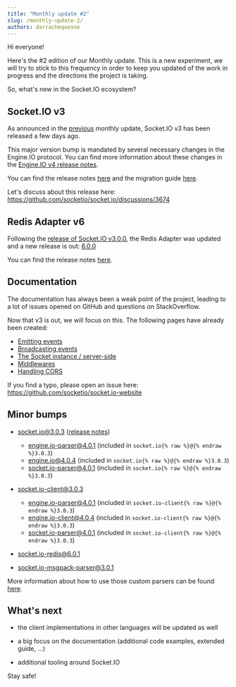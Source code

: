 ```yaml
---
title: "Monthly update #2"
slug: /monthly-update-2/
authors: darrachequesne
---
```


Hi everyone!

Here's the #2 edition of our Monthly update. This is a new experiment, we will try to stick to this frequency in order to keep you updated of the work in progress and the directions the project is taking.

<!--truncate-->

So, what's new in the Socket.IO ecosystem?

## Socket.IO v3

As announced in the [previous](/blog/monthly-update-2/) monthly update, Socket.IO v3 has been released a few days ago.

This major version bump is mandated by several necessary changes in the Engine.IO protocol. You can find more information about these changes in the [Engine.IO v4 release notes](/blog/engine-io-4-release/).

You can find the release notes [here](/blog/socket-io-3-release/) and the migration guide [here](/docs/v3/migrating-from-2-x-to-3-0/).

Let's discuss about this release here: https://github.com/socketio/socket.io/discussions/3674

## Redis Adapter v6

Following the [release of Socket.IO v3.0.0](/blog/socket-io-3-release/), the Redis Adapter was updated and a new release is out: [6.0.0](https://github.com/socketio/socket.io-redis/releases/tag/6.0.0)

You can find the release notes [here](/blog/socket-io-redis-adapter-6-release/).

## Documentation

The documentation has always been a weak point of the project, leading to a lot of issues opened on GitHub and questions on StackOverflow.

Now that v3 is out, we will focus on this. The following pages have already been created:

- [Emitting events](/docs/v3/emitting-events/)
- [Broadcasting events](/docs/v3/broadcasting-events/)
- [The Socket instance / server-side](/docs/v3/server-socket-instance/)
- [Middlewares](/docs/v3/middlewares/)
- [Handling CORS](/docs/v3/handling-cors/)

If you find a typo, please open an issue here: https://github.com/socketio/socket.io-website

## Minor bumps

- [socket.io@3.0.3](https://github.com/socketio/socket.io/releases/tag/3.0.3) ([release notes](/blog/socket-io-3-release/))
  - [engine.io-parser@4.0.1](https://github.com/socketio/engine.io-parser/releases/tag/4.0.1) (included in `socket.io{% raw %}@{% endraw %}3.0.3`)
  - [engine.io@4.0.4](https://github.com/socketio/engine.io/releases/tag/4.0.4) (included in `socket.io{% raw %}@{% endraw %}3.0.3`)
  - [socket.io-parser@4.0.1](https://github.com/socketio/socket.io-parser/releases/tag/4.0.1) (included in `socket.io{% raw %}@{% endraw %}3.0.3`)

- [socket.io-client@3.0.3](https://github.com/socketio/socket.io-client/releases/tag/3.0.3)
  - [engine.io-parser@4.0.1](https://github.com/socketio/engine.io-parser/releases/tag/4.0.1) (included in `socket.io-client{% raw %}@{% endraw %}3.0.3`)
  - [engine.io-client@4.0.4](https://github.com/socketio/engine.io-client/releases/tag/4.0.4) (included in `socket.io-client{% raw %}@{% endraw %}3.0.3`)
  - [socket.io-parser@4.0.1](https://github.com/socketio/socket.io-parser/releases/tag/4.0.1) (included in `socket.io-client{% raw %}@{% endraw %}3.0.3`)

- [socket.io-redis@6.0.1](https://github.com/socketio/socket.io-redis/releases/tag/6.0.1)

- [socket.io-msgpack-parser@3.0.1](https://github.com/socketio/socket.io-msgpack-parser/releases/tag/3.0.1)

More information about how to use those custom parsers can be found [here](https://github.com/socketio/socket.io/tree/master/examples/custom-parsers).

## What's next

- the client implementations in other languages will be updated as well

- a big focus on the documentation (additional code examples, extended guide, ...)

- additional tooling around Socket.IO

Stay safe!
